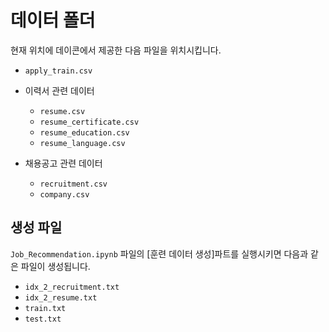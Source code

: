 # 데이터 폴더
현재 위치에 데이콘에서 제공한 다음 파일을 위치시킵니다.

* `apply_train.csv`
  
* 이력서 관련 데이터
  * `resume.csv`
  * `resume_certificate.csv`
  * `resume_education.csv`
  * `resume_language.csv`

* 채용공고 관련 데이터
  * `recruitment.csv`
  * `company.csv`

## 생성 파일
`Job_Recommendation.ipynb` 파일의 [훈련 데이터 생성]파트를 실행시키면 다음과 같은 파일이 생성됩니다.

* `idx_2_recruitment.txt`
* `idx_2_resume.txt`
* `train.txt`
* `test.txt`